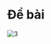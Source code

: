# Đề bài
![3](https://github.com/VanHoang110802/Competitive_Programming/assets/108053955/51a929c3-4341-43d5-869e-fc6253ba0c07)
